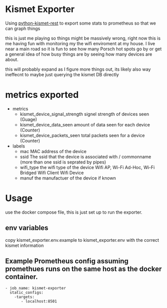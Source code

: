 # Kismet Exporter

Using [python-kismet-rest](https://github.com/kismetwireless/python-kismet-rest/) to export some stats to prometheus so that we can graph things 

this is just me playing so things might be massively wrong, right now this is me having fun with monitoring my the wifi enviroment at my house. I live near a main road so it is fun to see how many Porsch hot spots go by or get a general idea of how busy things are by seeing how many devices are about. 

this will probably expand as I figure more things out, its likely also way ineffecnt to maybe just querying the kismet DB directly

# metrics exported 

- metrics 
	- kismet_device_signal_strength signel strength of devices seen  (Guage) 
	- kismet_device_data_seen amount of data seen for each device (Counter)
	- kismet_device_packets_seen total packets seen for a device (Counter)
- labels
	- mac MAC address of the device 
	- ssid The ssid that the device is associated with / commonname (more than one ssid is seprated by pipes) 
	- wifi_type the wifi type of the device Wifi AP, Wi-Fi Ad-Hoc, Wi-Fi Bridged Wifi Client Wifi Device
	- manuf the manufactuer of the device if known 

# Usage 

use the docker compose file, this is just set up to run the exporter. 


## env variables

copy kismet_exporter.env.example to kismet_exporter.env with the correct kismet information  


## Example Prometheus config assuming promethues runs on the same host as the docker container.  
```
- job_name: kismet-exporter
  static_configs: 
  	-targets: 
  	   - localhost:8501 
```


